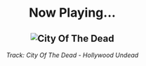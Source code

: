 <div align="center"> 
<h1>Now Playing...</h1>

![City Of The Dead](https://i.scdn.co/image/ab67616d00001e02d48008f43c138ed3d838202d)
--
_<p>Track: City Of The Dead - Hollywood Undead </p>_
</div>
